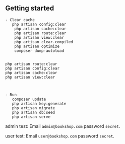 ## Getting started

```TN
- Clear cache
   php artisan config:clear
    php artisan cache:clear
    php artisan route:clear
    php artisan view:clear
    php artisan clear-compiled
    php artisan optimize
    composer dump-autoload


php artisan route:clear
php artisan config:clear
php artisan cache:clear
php artisan view:clear



- Run
   composer update
   php artisan key:generate
   php artisan migrate
   php artisan db:seed
   php artisan serve
```

admin test: Email `admin@bookshop.com` password `secret`.

user test: Email `user@bookshop.com` password `secret`.
